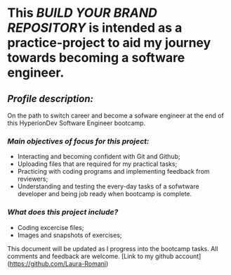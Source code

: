 # This _**BUILD YOUR BRAND REPOSITORY**_ is intended as a practice-project to aid my journey towards becoming a software engineer.

## _**Profile description:**_
On the path to switch career and become a sofware engineer at the end of this HyperionDev Software Engineer bootcamp.

### _**Main objectives of focus for this project:**_
- Interacting and becoming confident with Git and Github;
- Uploading files that are required for my practical tasks;
- Practicing with coding programs and implementing feedback from reviewers;
- Understanding and testing the every-day tasks of a sofwtware developer and being job ready when bootcamp is complete.
### _**What does this project include?**_
- Coding excercise files;
- Images and snapshots of exercises;

This document will be updated as I progress into the bootcamp tasks.
All comments and feedback are welcome.
[Link to my github account] (https://github.com/Laura-Romani)
